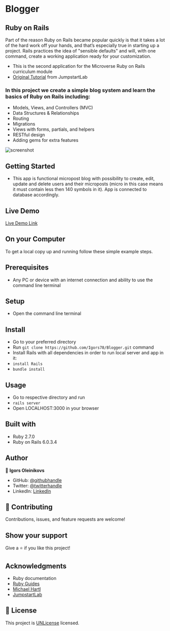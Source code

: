 
# Blogger

## Ruby on Rails
Part of the reason Ruby on Rails became popular quickly is that it takes a lot of the hard work off your hands, and that’s especially true in starting up a project. Rails practices the idea of "sensible defaults" and will, with one command, create a working application ready for your customization.

- This is the second application for the Microverse Ruby on Rails curriculum module
- [Original Tutorial](http://tutorials.jumpstartlab.com/projects/blogger.html) from JumpstartLab

### In this project we create a simple blog system and learn the basics of Ruby on Rails including:

- Models, Views, and Controllers (MVC)
- Data Structures & Relationships
- Routing
- Migrations
- Views with forms, partials, and helpers
- RESTful design
- Adding gems for extra features



![screenshot](screenshot.png)

## Getting Started

- This app is functional micropost blog with possibility to create, edit, update and delete users and their microposts (micro in this case means it must contain less then 140 symbols in it). App is connected to database accordingly.

## Live Demo

[Live Demo Link](https://rocky-anchorage-36714.herokuapp.com/)

## On your Computer

To get a local copy up and running follow these simple example steps.

## Prerequisites

- Any PC or device with an internet connection and ability to use the command
  line terminal

## Setup

- Open the command line terminal

## Install

- Go to your preferred directory
- Run `git clone https://github.com/Igors78/Blogger.git` command
- Install Rails with all dependencies in order to run local server and app in it:
- `install Rails`
- `bundle install`

## Usage

- Go to respective directory and run
- `rails server`
- Open LOCALHOST:3000 in your browser



## Built with

- Ruby 2.7.0
- Ruby on Rails 6.0.3.4

## Author

👤 **Igors Oleinikovs**

- GitHub: [@githubhandle](https://github.com/Igors78)
- Twitter: [@twitterhandle](https://twitter.com/oleinikovs)
- LinkedIn: [LinkedIn](https://www.linkedin.com/in/igors-oleinikovs-17a10958/)

## 🤝 Contributing

Contributions, issues, and feature requests are welcome!

## Show your support

Give a ⭐️ if you like this project!

## Acknowledgments

- Ruby documentation
- [Ruby Guides](https://www.rubyguides.com/)
- [Michael Hartl](https://www.michaelhartl.com/)
- [JumpstartLab](http://tutorials.jumpstartlab.com/projects/blogger.html)

## 📝 License

This project is [UNLicense](./LICENSE) licensed.
